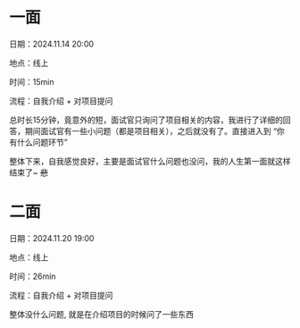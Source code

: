 # 一面

日期：2024.11.14  20:00

地点：线上

时间：15min

流程：自我介绍 + 对项目提问

总时长15分钟，竟意外的短，面试官只询问了项目相关的内容，我进行了详细的回答，期间面试官有一些小问题（都是项目相关），之后就没有了。直接进入到 “你有什么问题环节”

整体下来，自我感觉良好，主要是面试官什么问题也没问，我的人生第一面就这样结束了~ ~~悲~~


# 二面

日期：2024.11.20  19:00

地点：线上

时间：26min

流程：自我介绍 + 对项目提问

整体没什么问题, 就是在介绍项目的时候问了一些东西
